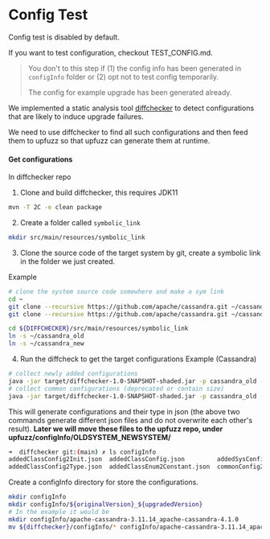 # Config Test
Config test is disabled by default.

If you want to test configuration, checkout TEST_CONFIG.md.

> You don't to this step if (1) the config info has been generated in `configInfo` folder or (2) opt not to test config temporarily.
>
> The config for example upgrade has been generated already.

We implemented a static analysis tool [diffchecker](https://github.com/hanke580/diffchecker) to detect configurations that are likely to induce upgrade failures.

We need to use diffchecker to find all such configurations and then feed them to upfuzz so that upfuzz can generate them at runtime.

#### Get configurations

In diffchecker repo

1. Clone and build diffchecker, this requires JDK11
```bash
mvn -T 2C -e clean package
```

2. Create a folder called `symbolic_link`
```bash
mkdir src/main/resources/symbolic_link
```

3. Clone the source code of the target system by git, create a symbolic link in the folder we just created.

Example
```bash
# clone the system source code somewhere and make a sym link
cd ~
git clone --recursive https://github.com/apache/cassandra.git ~/cassandra_old
git clone --recursive https://github.com/apache/cassandra.git ~/cassandra_new

cd ${DIFFCHECKER}/src/main/resources/symbolic_link
ln -s ~/cassandra_old
ln -s ~/cassandra_new
```

4. Run the diffcheck to get the target configurations
Example (Cassandra)
```bash
# collect newly added configurations
java -jar target/diffchecker-1.0-SNAPSHOT-shaded.jar -p cassandra_old -np cassandra_new --type config --action modified
# collect common configurations (deprecated or contain size)
java -jar target/diffchecker-1.0-SNAPSHOT-shaded.jar -p cassandra_old -np cassandra_new --type config --action common --configpath conf
```

This will generate configurations and their type in json (the above two commands generate different json files and do not overwrite each other's result). **Later we will move these files to the upfuzz repo, under upfuzz/configInfo/OLDSYSTEM_NEWSYSTEM/**

```bash
➜  diffchecker git:(main) ✗ ls configInfo
addedClassConfig2Init.json  addedClassConfig.json         addedSysConfig.json     commonConfig2Type.json  commonEnum2Constant.json
addedClassConfig2Type.json  addedClassEnum2Constant.json  commonConfig2Init.json  commonConfig.json
```




Create a configInfo directory for store the configurations.
```bash
mkdir configInfo
mkdir configInfo/${originalVersion}_${upgradedVersion}
# In the example it would be
mkdir configInfo/apache-cassandra-3.11.14_apache-cassandra-4.1.0
mv ${diffchecker}/configInfo/* configInfo/apache-cassandra-3.11.14_apache-cassandra-4.1.0/
```